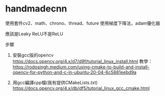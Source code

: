# handmadecnn

使用套件cv2、math、chrono、thread、future
使用梯度下降法，adam優化器

應該是Leaky ReLU不是ReLU



步驟
1. 安裝gcc版的opencv
 https://docs.opencv.org/4.x/d7/d9f/tutorial_linux_install.html
 教學：https://rodosingh.medium.com/using-cmake-to-build-and-install-opencv-for-python-and-c-in-ubuntu-20-04-6c5881eebd9a

 
2. 用gcc編譯cpp檔(我有提供CMakeLists.txt)
 https://docs.opencv.org/4.x/db/df5/tutorial_linux_gcc_cmake.html
